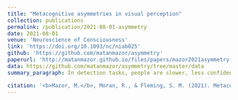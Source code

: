 ```yaml
---
title: "Metacognitive asymmetries in visual perception"
collection: publications
permalink: /publication/2021-08-01-asymmetry
date: 2021-08-01
venue: 'Neuroscience of Consciousness'
link: 'https://doi.org/10.1093/nc/niab025'
github: 'https://github.com/matanmazor/asymmetry'
paperurl: 'http://matanmazor.github.io/files/papers/mazor2021asymmetry.pdf'
data: https://github.com/matanmazor/asymmetry/tree/master/data
summary_paragraph: In detection tasks, people are slower, less confident, and less able to identify their own errors in reporting stimulus absence than presence.  We thought this might be related to a more general difficulty in making inference based on the absence of evidence, a bit like interpreting p>0.05 in statistical testing. Together with Steve and Rani, we tested this idea in a Registered Report. Our findings suggest that presence/absence asymmetries in overall confidence and RT are indeed most likely to reflect a general difficulty in interpreting absence of evidence, but that asymmetries in metacognitive sensitivity are more specific to visual nothingness. 

citation: '<b>Mazor, M.</b>, Moran, R., & Fleming, S. M. (2021). Metacognitive asymmetries in visual perception: a Resigtered Report. <i>Neuroscience of Consciousness</i>, 2021(1), niab005.'
---
```


